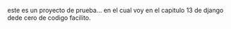este es un proyecto de prueba... en el cual voy en el capitulo 13 de django dede cero de codigo facilito.
